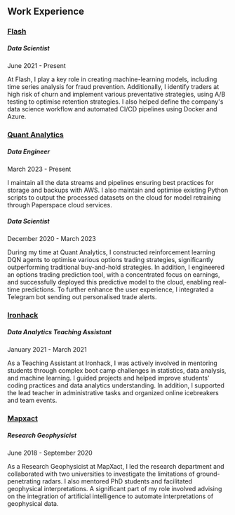 <div class='PortMarker'>

## Work Experience

<div class='StyledHR StyledHRProjects'></div>

<h3><a href="https://flash.co.za/" class="gradientHoverLink">Flash</a></h4>


##### Data Scientist

June 2021 - Present

At Flash, I play a key role in creating machine-learning models, including time series analysis for fraud prevention. Additionally, I identify traders at high risk of churn and implement various preventative strategies, using A/B testing to optimise retention strategies. I also helped define the company's data science workflow and automated CI/CD pipelines using Docker and Azure.

<div class='StyledHR StyledHRProjects'></div>


<h3><a href="https://www.quantanalytics.tech" class="gradientHoverLink">Quant Analytics</a></h4>

##### Data Engineer

March 2023 - Present

I maintain all the data streams and pipelines ensuring best practices for storage and backups with AWS. I also maintain and optimise existing Python scripts to output the processed datasets on the cloud for model retraining through Paperspace cloud services.

##### Data Scientist

December 2020 - March 2023

During my time at Quant Analytics, I constructed reinforcement learning DQN agents to optimise various options trading strategies, significantly outperforming traditional buy-and-hold strategies. In addition, I engineered an options trading prediction tool, with a concentrated focus on earnings, and successfully deployed this predictive model to the cloud, enabling real-time predictions. To further enhance the user experience, I integrated a Telegram bot sending out personalised trade alerts.

<div class='StyledHR StyledHRProjects'></div>

<h3><a href="https://www.ironhack.com/ww/en" class="gradientHoverLink">Ironhack</a></h4>

##### Data Analytics Teaching Assistant

January 2021 - March 2021

As a Teaching Assistant at Ironhack, I was actively involved in mentoring students through complex boot camp challenges in statistics, data analysis, and machine learning. I guided projects and helped improve students' coding practices and data analytics understanding. In addition, I supported the lead teacher in administrative tasks and organized online icebreakers and team events.


<div class='StyledHR StyledHRProjects'></div>

<h3><a href="https://mapxact.com/" class="gradientHoverLink">Mapxact</a></h4>

##### Research Geophysicist

June 2018 - September 2020

As a Research Geophysicist at MapXact, I led the research department and collaborated with two universities to investigate the limitations of ground-penetrating radars. I also mentored PhD students and facilitated geophysical interpretations. A significant part of my role involved advising on the integration of artificial intelligence to automate interpretations of geophysical data.




